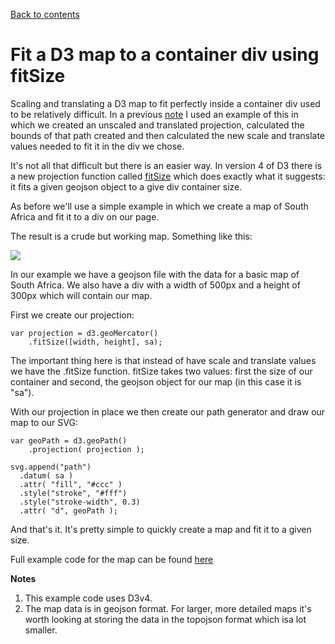 [Back to contents](http://github.com/alastairotter/data-journalism-notes)

# Fit a D3 map to a container div using fitSize

Scaling and translating a D3 map to fit perfectly inside a container div used to be relatively difficult. In a previous [note](fit-a-d3-map-to-a-container-div.md) I used an example of this in which we created an unscaled and translated projection, calculated the bounds of that path created and then calculated the new scale and translate values needed to fit it in the div we chose. 

It's not all that difficult but there is an easier way. In version 4 of D3 there is a new projection function called [fitSize](https://github.com/d3/d3-geo#projection_fitSize) which does exactly what it suggests: it fits a given geojson object to a give div container size.

As before we'll use a simple example in which we create a map of South Africa and fit it to a div on our page. 

The result is a crude but working map. Something like this: 

![](https://github.com/alastairotter/data-journalism-notes/blob/master/images/samap.png)

In our example we have a geojson file with the data for a basic map of South Africa. We also have a div with a width of 500px and a height of 300px which will contain our map. 

First we create our projection: 

    var projection = d3.geoMercator()
        .fitSize([width, height], sa);

The important thing here is that instead of have scale and translate values we have the .fitSize function. fitSize takes two values: first the size of our container and second, the geojson object for our map (in this case it is "sa").

With our projection in place we then create our path generator and draw our map to our SVG: 

    var geoPath = d3.geoPath()
        .projection( projection );

    svg.append("path")
      .datum( sa )
      .attr( "fill", "#ccc" )
      .style("stroke", "#fff")
      .style("stroke-width", 0.3)
      .attr( "d", geoPath );

And that's it. It's pretty simple to quickly create a map and fit it to a given size. 

Full example code for the map can be found [here](https://github.com/alastairotter/data-journalism-beginners/tree/master/examples/fit-d3-map-to-container-part-2)

**Notes**
1. This example code uses D3v4.
2. The map data is in geojson format. For larger, more detailed maps it's worth looking at storing the data in the topojson format which isa lot smaller.

